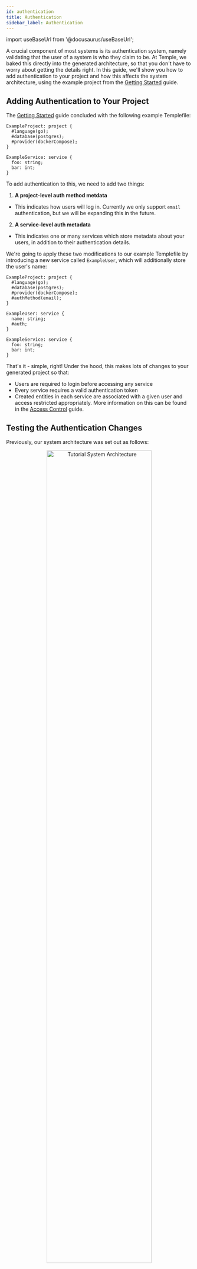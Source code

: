 ```yaml
---
id: authentication
title: Authentication
sidebar_label: Authentication
---
```

import useBaseUrl from '@docusaurus/useBaseUrl';

A crucial component of most systems is its authentication system, namely validating that the user of a system is who they claim to be.
At Temple, we baked this directly into the generated architecture, so that you don't have to worry about getting the details right.
In this guide, we'll show you how to add authentication to your project and how this affects the system architecture, using the example project from the [Getting Started](../getting-started) guide.

## Adding Authentication to Your Project
The [Getting Started](../getting-started) guide concluded with the following example Templefile:

```
ExampleProject: project {
  #language(go);
  #database(postgres);
  #provider(dockerCompose);
}

ExampleService: service {
  foo: string;
  bar: int;
}
```

To add authentication to this, we need to add two things:

1. **A project-level auth method metdata**
  * This indicates how users will log in. Currently we only support `email` authentication, but we will be expanding this in the future.
2. **A service-level auth metadata**
  * This indicates one or many services which store metadata about your users, in addition to their authentication details.

We're going to apply these two modifications to our example Templefile by introducing a new service called `ExampleUser`, which will additionally store the user's name:

```templefile {5,8-11}
ExampleProject: project {
  #language(go);
  #database(postgres);
  #provider(dockerCompose);
  #authMethod(email);
}

ExampleUser: service {
  name: string;
  #auth;
}

ExampleService: service {
  foo: string;
  bar: int;
}
```

That's it - simple, right!
Under the hood, this makes lots of changes to your generated project so that:

- Users are required to login before accessing any service
- Every service requires a valid authentication token
- Created entities in each service are associated with a given user and access restricted appropriately. More information on this can be found in the [Access Control](access-control) guide.


## Testing the Authentication Changes
Previously, our system architecture was set out as follows:
<p align="center">
<img alt="Tutorial System Architecture" src={useBaseUrl('img/tutorial-architecture.png')} width="75%" />
</p>

However, now we have introduced the `ExampleUser` service, as well as an automatically generated `Auth` service:
<p align="center">
<img alt="Tutorial System Architecture with Authentication" src={useBaseUrl('img/tutorial-auth-architecture.png')} width="75%" />
</p>
Let's regenerate the project using `temple generate` as in the [Getting Started](../getting-started) guide, spin up the project and make some requests to the `ExampleService` service:

```bash
❯❯❯ source deploy.sh
...
❯❯❯ curl -X POST $KONG_ENTRY/api/example-service -d '{"foo": "Hello", "bar": 123}'
{"message":"Unauthorized"}
```

Immediately we get a response back that the request is unauthorized.
To rectify this, we first need to register or login with the `Auth` service.

## Registration and Login
The generated `Auth` service provides 2 endpoints: `register` and `login`.
Their names are fairly self explanatory, however let's see some examples of them in action:

### Registration
The `register` endpoint requires a POST request with a JSON object containing an `email` and `password` key.
In response, it will return an access token that will be used to authenticate subsequent requests.
Note that we implicitly require the email address to be unique, such that one email address can only register once:

```bash
# Initial registration
❯❯❯ curl -X POST $KONG_ENTRY/api/auth/register -d '{"email": "hello@temple.com", "password": "abcdefgh"}'
{"AccessToken":"..."}

# Subsequent registration
❯❯❯ curl -X POST $KONG_ENTRY/api/auth/register -d '{"email": "hello@temple.com", "password": "abcdefgh"}'
{"error":"auth already exists"}
```

### Login
The `login` endpoint again requires a POST request with a JSON object containing an `email` and `password` key.
In response, it will also return an access token that will be used to authenticate subsequent requetss.
If the email doesn't exist, or the password is incorrect, an error will be returned.

```bash
# Auth exists and valid credentials provided
❯❯❯ curl -X POST $KONG_ENTRY/api/auth/login -d '{"email": "hello@temple.com", "password": "abcdefgh"}'
{"AccessToken":"..."}

# Auth exists, but password is invalid
❯❯❯ curl -X POST $KONG_ENTRY/api/auth/login -d '{"email": "hello@temple.com", "password": "abcdefghijk"}'
{"error":"Invalid email or password"}

# Auth doesn't exist
❯❯❯ curl -X POST $KONG_ENTRY/api/auth/login -d '{"email": "goodbye@temple.com", "password": "abcdefghijk"}'
{"error":"Invalid email or password"}
```

## Authenticating Requests to Other Services
Now that we are able to obtain an access token, we can make requests to other services by including the auth token in the request headers.
We use the Bearer Token framework, as defined in [RFC6750](https://tools.ietf.org/html/rfc6750).

Let's consider a full example of registration, followed by a request to `ExampleService`:

```bash
❯❯❯ curl -X POST $KONG_ENTRY/api/auth/register -d '{"email": "test@temple.com", "password": "abcdefgh"}'
{"AccessToken":"eyJhbGciOiJIUzI1NiIsInR5cCI6IkpXVCJ9.eyJleHAiOjE1ODgwMTI3OTAsImlkIjoiNGZmYjAyZDQtODdlZC0xMWVhLWE4NjktMDI0MmFjMWYwMDAzIiwiaXNzIjoiaDFNT3hwN2lhTFFOTFA4ek1RS3k2VEkzcmpuNTlsM2MifQ.xNcAdY0r98J7rzNeEWSUPDTUg5HXOCFh41ZB74tTSw0"}

❯❯❯ curl -X POST $KONG_ENTRY/api/example-service -d '{"foo": "hello", "bar": 123}' -H "Authorization: Bearer eyJhbGciOiJIUzI1NiIsInR5cCI6IkpXVCJ9.eyJleHAiOjE1ODgwMTI3OTAsImlkIjoiNGZmYjAyZDQtODdlZC0xMWVhLWE4NjktMDI0MmFjMWYwMDAzIiwiaXNzIjoiaDFNT3hwN2lhTFFOTFA4ek1RS3k2VEkzcmpuNTlsM2MifQ.xNcAdY0r98J7rzNeEWSUPDTUg5HXOCFh41ZB74tTSw0"
{"id":"74045036-87ed-11ea-9edc-0242c0a81003","foo":"hello","bar":123}

```
Now we included a valid token in the Authorization header, the request was authorized and the entity successfully created.

## Services with `#auth` Metadata
You may have noticed that so far we have ignored the `ExampleUser` service we previously defined. 
That's because it acts as any other service, so any example given in this guide could have been replace with a call to that service too.

However, it has one distinguishing feature: a single token is only able to create a single entity in this service. 
This means means that there is a one-to-one mapping between the `Auth` service, and an entity in the `ExampleUser` service.
This makes the `ExampleUser` service perfect for storing additional metadata about a user, such as their name, address or anything that fits your business needs.

## How Authentication is Implemented
Behind the scenes, lots of additional code is executed when authentication is added to your project, to protect your data and your users.
To best explain this let's consider how a new user registers with your service:

#### Pre-request Preparation
Before any request is even issued to your `Auth` service, several steps are taken:
- The `Auth` service registers as a consumer with Kong ([see the Kong documentation](https://docs.konghq.com/2.0.x/getting-started/adding-consumers/#1-create-a-consumer-through-the-restful-api))
- The `Auth` service requests a new HS256 JWT credential from Kong, used to sign each token
- All other services, other than `Auth`, are configured through Kong to require a JWT as part of the request body


#### Making a Register Request
Upon making a request to the `/register` endpoint, the service will:
- Validate the email and password
  - We currently impose a minimum 8 character limit on the passwords, but you can extend these in your custom defined hooks - see the [Hooks](hooks) guide for more.
- Validate that a user with that email address doesn't already exist
- Hash and salt the password using [bcrypt](https://godoc.org/golang.org/x/crypto/bcrypt)
- Generate a UUID for that user, according to UUID version 1 of [RFC4122](https://tools.ietf.org/html/rfc4122)
- Generate a HS256 JWT, using the [JWT Go library](https://github.com/dgrijalva/jwt-go), which generates JWTs according to [RFC7519](https://tools.ietf.org/html/rfc7519)
  - This JWT has 3 claims:
    1. `id`: the UUID assigned to that entity
    2. `iss`: the issuer claim (as defined by [RFC7519](https://tools.ietf.org/html/rfc7519))
    3. `exp`: the expiry of the token, set 24 hours in the future from the current time (again, as defined in [RFC7519](https://tools.ietf.org/html/rfc7519))

These same steps are applied when logging in, except for the additional step where the stored hashed and salted password is compared against the provided password.

#### Making a Request to Another Service
Upon making a request to a service other than `Auth`, the following steps are taken before a request is executed:
- Kong validates that a JWT is included with the request, under the `Authorization` header, with the prefix `Bearer`, otherwise returns a 401 Unauthorized response
- Kong validates the JWT comparing the `iss` claim against the known secret, otherwise returns a 401 Unauthorized response
- Kong validates the JWT has not yet expired, otherwise returns a 401 Unauthorized response

After this, Kong forwards the request to the necessary service. 
This service will then extract the UUID from the `id` claim in this token and use it to associate any entity created with that specific UUID.

## Future Plans
Obviously this does not provide a solution for every possible authentication scenario, so in the future we plan to:
- Expand from email authentication to include usernames, OAuth and social logins
- Include a refresh token in the register or login response, removing the need to make the user sign in every 24 hours
- Allow for more configuration of JWTs, defining custom claims or varying expiry times

